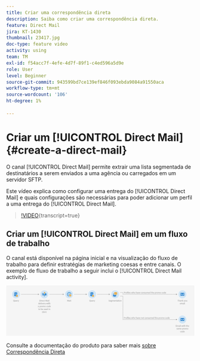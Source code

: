 ```yaml
---
title: Criar uma correspondência direta
description: Saiba como criar uma correspondência direta.
feature: Direct Mail
jira: KT-1430
thumbnail: 23417.jpg
doc-type: feature video
activity: using
team: TM
exl-id: f54acc7f-4efe-4d7f-89f1-c4ed596a5d9e
role: User
level: Beginner
source-git-commit: 943599bd7ce139ef846f093ebda9084a91550aca
workflow-type: tm+mt
source-wordcount: '106'
ht-degree: 1%

---
```


# Criar um [!UICONTROL Direct Mail] {#create-a-direct-mail}

O canal [!UICONTROL Direct Mail] permite extrair uma lista segmentada de destinatários a serem enviados a uma agência ou carregados em um servidor SFTP.

Este vídeo explica como configurar uma entrega do [!UICONTROL Direct Mail] e quais configurações são necessárias para poder adicionar um perfil a uma entrega do [!UICONTROL Direct Mail].

>[!VIDEO](https://video.tv.adobe.com/v/23417?learn=on){transcript=true}

## Criar um [!UICONTROL Direct Mail] em um fluxo de trabalho

O canal está disponível na página inicial e na visualização do fluxo de trabalho para definir estratégias de marketing coesas e entre canais. O exemplo de fluxo de trabalho a seguir inclui o [!UICONTROL Direct Mail activity].

![Imagem do Fluxo de Trabalho](/help/assets/direct_mail_examplewf.png)

Consulte a documentação do produto para saber mais [sobre Correspondência Direta](https://experienceleague.adobe.com/docs/campaign-standard/using/communication-channels/direct-mail/about-direct-mail.html?lang=pt-BR)
